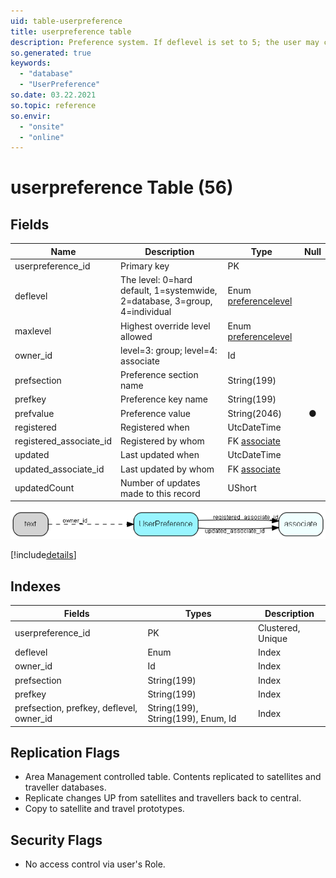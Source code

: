 ```yaml
---
uid: table-userpreference
title: userpreference table
description: Preference system. If deflevel is set to 5; the user may change the preferences
so.generated: true
keywords:
  - "database"
  - "UserPreference"
so.date: 03.22.2021
so.topic: reference
so.envir:
  - "onsite"
  - "online"
---
```


# userpreference Table (56)

## Fields

| Name | Description | Type | Null |
|------|-------------|------|:----:|
|userpreference\_id|Primary key|PK| |
|deflevel|The level: 0=hard default, 1=systemwide, 2=database, 3=group, 4=individual|Enum [preferencelevel](enums/preferencelevel.md)| |
|maxlevel|Highest override level allowed|Enum [preferencelevel](enums/preferencelevel.md)| |
|owner\_id|level=3: group; level=4: associate|Id| |
|prefsection|Preference section name|String(199)| |
|prefkey|Preference key name|String(199)| |
|prefvalue|Preference value|String(2046)|&#x25CF;|
|registered|Registered when|UtcDateTime| |
|registered\_associate\_id|Registered by whom|FK [associate](associate.md)| |
|updated|Last updated when|UtcDateTime| |
|updated\_associate\_id|Last updated by whom|FK [associate](associate.md)| |
|updatedCount|Number of updates made to this record|UShort| |


![UserPreference table relationship diagram](./media/UserPreference.png)

[!include[details](./includes/UserPreference.md)]

## Indexes

| Fields | Types | Description |
|--------|-------|-------------|
|userpreference\_id |PK |Clustered, Unique |
|deflevel |Enum |Index |
|owner\_id |Id |Index |
|prefsection |String(199) |Index |
|prefkey |String(199) |Index |
|prefsection, prefkey, deflevel, owner\_id |String(199), String(199), Enum, Id |Index |

## Replication Flags

* Area Management controlled table. Contents replicated to satellites and traveller databases.
* Replicate changes UP from satellites and travellers back to central.
* Copy to satellite and travel prototypes.

## Security Flags

* No access control via user's Role.

